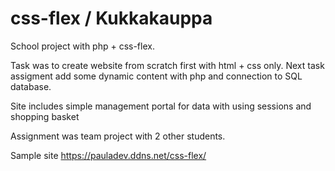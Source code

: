# css-flex / Kukkakauppa


School project with php + css-flex. 

Task was to create website from scratch first with html + css only.
Next task assigment add some dynamic content with php and connection to SQL database.

Site includes simple management portal for data with using sessions and shopping basket

Assignment was team project with 2 other students. 


Sample site https://pauladev.ddns.net/css-flex/


